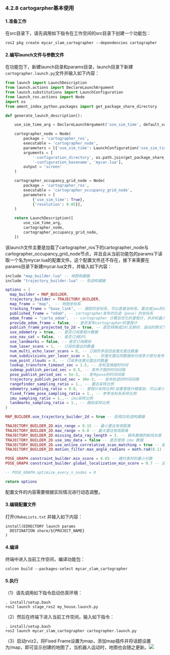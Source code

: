 ### 4.2.8 cartogarpher基本使用

#### 1.准备工作

在src目录下，请先调用如下指令在工作空间的src目录下创建一个功能包：

```
ros2 pkg create mycar_slam_cartographer --dependencies cartographer
```

#### 2.编写launch文件与参数文件

在功能包下，新建launch目录和params目录，launch目录下新建`cartographer.launch.py`文件并输入如下内容：

```py
from launch import LaunchDescription
from launch.actions import DeclareLaunchArgument
from launch.substitutions import LaunchConfiguration
from launch_ros.actions import Node
import os
from ament_index_python.packages import get_package_share_directory

def generate_launch_description():

    use_sim_time_arg = DeclareLaunchArgument('use_sim_time', default_value = 'True')

    cartographer_node = Node(
        package = 'cartographer_ros',
        executable = 'cartographer_node',
        parameters = [{'use_sim_time': LaunchConfiguration('use_sim_time')}],
        arguments = [
            '-configuration_directory', os.path.join(get_package_share_directory("mycar_slam_cartographer"),"params"),
            '-configuration_basename', 'mycar.lua'],
        output = 'screen'
    )

    cartographer_occupancy_grid_node = Node(
        package = 'cartographer_ros',
        executable = 'cartographer_occupancy_grid_node',
        parameters = [
            {'use_sim_time': True},
            {'resolution': 0.05}],
    )

    return LaunchDescription([
        use_sim_time_arg,
        cartographer_node,
        cartographer_occupancy_grid_node,
    ])
```

该launch文件主要是加载了cartographer\_ros下的cartographer\_node与cartographer\_occupancy\_grid\_node节点，并且会从当前功能包的params下读取一个名为mycar.lua的配置文件。这个配置文件还不存在，接下来需要在params目录下新建mycar.lua文件，并输入如下内容：

```lua
include "map_builder.lua" -- 地图构建器
include "trajectory_builder.lua" -- 轨迹构建器

options = {
  map_builder = MAP_BUILDER,
  trajectory_builder = TRAJECTORY_BUILDER,
  map_frame = "map",  -- 地图坐标系
  tracking_frame = "base_link", -- 跟踪的坐标系，可以是基坐标系、雷达或imu的坐标系
  published_frame = "odom", -- cartographer发布的位姿（pose）的坐标系
  odom_frame = "carto_odom",  -- cartographer 计算后优化的里程计，并非机器人本身里程计
  provide_odom_frame = false, -- 是否发布cartographer的里程计
  publish_frame_projected_to_2d = true, -- 是否转换成2d(无俯仰、滚动的情况下为 true)
  use_odometry = true, -- 是否订阅里程计数据
  use_nav_sat = false, -- 是否订阅GPS
  use_landmarks = false, -- 是否订阅路标
  num_laser_scans = 1, -- 订阅的雷达的数量
  num_multi_echo_laser_scans = 0, -- 订阅的多层回波激光雷达数量
  num_subdivisions_per_laser_scan = 1, -- 将激光雷达的数据拆分成多少部分发布
  num_point_clouds = 0, -- 订阅多线激光雷达的数量
  lookup_transform_timeout_sec = 1.5, -- 坐标变换超时时间
  submap_publish_period_sec = 0.5, -- 发布子图的时间间隔
  pose_publish_period_sec = 5e-3, -- 发布pose的时间间隔
  trajectory_publish_period_sec = 30e-3, -- 发布轨迹的时间间隔
  rangefinder_sampling_ratio = 1., -- 雷达采样比例
  odometry_sampling_ratio = 0.8, -- 里程计采样比例(如果里程计精度低，可以减小该设置值)
  fixed_frame_pose_sampling_ratio = 1., -- 参考坐标系采样比例
  imu_sampling_ratio = 1.,-- imu采样比例
  landmarks_sampling_ratio = 1., -- 路标采样比例
}

MAP_BUILDER.use_trajectory_builder_2d = true -- 启用2D轨迹构建器

TRAJECTORY_BUILDER_2D.min_range = 0.15 -- 最小雷达有效距离
TRAJECTORY_BUILDER_2D.max_range = 6.0 -- 最大雷达有效距离
TRAJECTORY_BUILDER_2D.missing_data_ray_length = 3. -- 缺失数据的射线长度
TRAJECTORY_BUILDER_2D.use_imu_data = false -- 是否使用 imu 数据
TRAJECTORY_BUILDER_2D.use_online_correlative_scan_matching = true -- 是否使用在线相关扫描匹配
TRAJECTORY_BUILDER_2D.motion_filter.max_angle_radians = math.rad(0.1) -- 运动滤波器的最大角度限制（以弧度为单位）

POSE_GRAPH.constraint_builder.min_score = 0.65 -- 建约束时的最小分数
POSE_GRAPH.constraint_builder.global_localization_min_score = 0.7 -- 全局定位时的最小分数

-- POSE_GRAPH.optimize_every_n_nodes = 0

return options
```

配置文件的内容需要根据实际情况进行动态调整。

#### 3.编辑配置文件

打开`CMakeLists.txt` 并输入如下内容：

```
install(DIRECTORY launch params
  DESTINATION share/${PROJECT_NAME}
)
```

#### 4.编译

终端中进入当前工作空间，编译功能包：

```
colcon build --packages-select mycar_slam_cartographer
```

#### 5.执行

（1）请先调用如下指令启动仿真环境：

```
. install/setup.bash
ros2 launch stage_ros2 my_house.launch.py
```

（2）然后在终端下进入当前工作空间，输入如下指令：

```
. install/setup.bash
ros2 launch mycar_slam_cartographer cartographer.launch.py
```

（3）启动rviz2，将Fixed Frame设置为map，添加map插件并将话题设置为/map，即可显示创建的地图了，当机器人运动时，地图也会随之更新。![](/assets/4.2.8_cartographer建图.gif)

